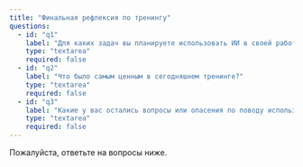 ```yaml
---
title: "Финальная рефлексия по тренингу"
questions:
  - id: "q1"
    label: "Для каких задач вы планируете использовать ИИ в своей работе?"
    type: "textarea"
    required: false
  - id: "q2"
    label: "Что было самым ценным в сегодняшнем тренинге?"
    type: "textarea"
    required: false
  - id: "q3"
    label: "Какие у вас остались вопросы или опасения по поводу использования ИИ?"
    type: "textarea"
    required: false
---
```


Пожалуйста, ответьте на вопросы ниже.
